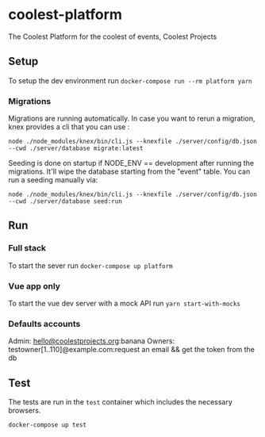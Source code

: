 # coolest-platform

The Coolest Platform for the coolest of events, Coolest Projects

## Setup

To setup the dev environment run `docker-compose run --rm platform yarn`

### Migrations

Migrations are running automatically. In case you want to rerun a migration, knex provides a cli that you can use :

`node ./node_modules/knex/bin/cli.js --knexfile ./server/config/db.json --cwd ./server/database migrate:latest`

Seeding is done on startup if NODE_ENV == development after running the migrations. It'll wipe the database starting from the "event" table.
You can run a seeding manually via:

`node ./node_modules/knex/bin/cli.js --knexfile ./server/config/db.json --cwd ./server/database seed:run`

## Run

### Full stack

To start the sever run `docker-compose up platform`

### Vue app only

To start the vue dev server with a mock API run `yarn start-with-mocks`

### Defaults accounts

Admin: hello@coolestprojects.org:banana
Owners: testowner[1..110]@example.com:request an email && get the token from the db

## Test

The tests are run in the `test` container
which includes the necessary browsers.

```
docker-compose up test
```
